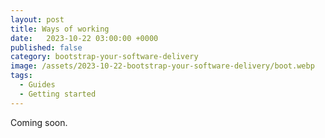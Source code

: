 ```yaml
---
layout: post
title: Ways of working
date:   2023-10-22 03:00:00 +0000
published: false
category: bootstrap-your-software-delivery
image: /assets/2023-10-22-bootstrap-your-software-delivery/boot.webp
tags:
  - Guides
  - Getting started
---
```


Coming soon.